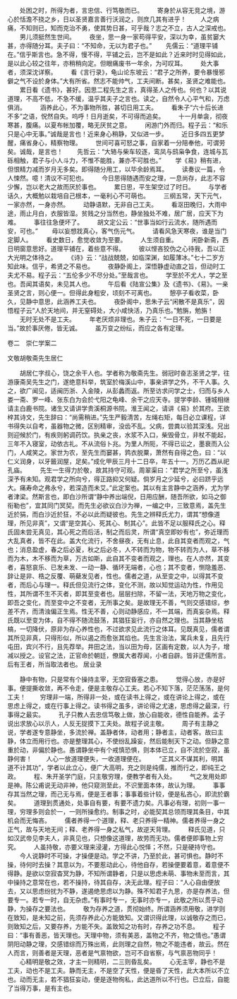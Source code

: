 <!-- { "loadSidebar": true } -->
　　处困之时，所得为者，言忠信、行笃敬而已。
　　寄身於从容无竞之境，游心於恬澹不挠之乡，日以圣贤嘉言善行沃润之，则庶几其有进乎！
　　人之病痛，不知则已，知而克治不勇，使其势日甚，可乎哉？志之不立，古人之深戒也。
　　男儿须挺然生世间。
　　夜坐，思一身一家苟得平安，深以为幸，虽贫窭大甚，亦得随分耳。夫子曰：“不知命，无以为君子也。”
　　先儒云：“道理平铺在。”信乎斯言也。急不得，慢不得，平铺之云，岂不是如此？近来时时见得如此，是以此心较之往年，亦稍稍向定。但眼痛废书一年余，为可叹耳。
　　处大事者，须深沈详察。
　　看《言行录》，龟山论东坡云：“君子之所养，要令暴慢邪僻之气不设於身体。”大有所省。然志不能帅气，工夫间断。甚矣，圣贤之难能也。
　　累日看《遗书》，甚好。因思二程先生之言，真得圣人之传也。何也？以其说道理，不高不低，不急不缓，温乎其夫子之言也。读之，自然令人心平气和，万虑俱消。
　　涵养此心，不为事物所胜，甚切日用工夫。
　　看朱子“六十后长进不多”之语，怳然自失。呜呼！日月逝矣，不可得而追矣。
　　十一月单衾，彻夜寒甚，腹痛。以夏布帐加覆，略无厌贫之意。
　　闲游门外而归。程子云：“和乐只是心中无事。”诚哉是言也！近来身心稍静，又似进一步。
　　近日多四五更梦醒，痛省身心，精察物理。
　　世间可喜可怒之事，自家着一分陪奉他，可谓劳矣。诚哉，是言也！
　　先哲云：“大辂与柴车较逐，鸾凤与鸱枭争食，连城与瓦砾相触，君子与小人斗力，不惟不能胜，兼亦不可胜也。”
　　学《易》稍有进，但恨精力减而岁月无多矣。即得随分用工，以毕余龄焉耳。
　　读奏议一篇，令人悚然。噫！清议不可犯也。
　　今日思得随遇而安之理，一息尚存，此志不容少懈，岂以老大之故而厌於事也。
　　累日思，平生架空过了时日。
　　与学者话久，大概勉以栽培自己根本，一毫利心不可萌也。
　　三纲五常，天下元气，一家亦然，一身亦然。
　　动静语默，无非自己工夫。
　　看沤田晚归，大雨中途，雨止月白，衣服皆湿。贫贱之分当然也，静坐独处不难，居广居，应天下为难。
　　事往往急便坏了。
　　胡文定公云：“世事当如行云流水，随所遇而安，可也。”
　　毋以妄想戕真心，客气伤元气。
　　请看风急天寒夜，谁是当门定脚人。
　　看史数日，愈觉收敛为至要。
　　人生须自重。
　　闲卧新斋，西日明窗意思好。道理平铺在，着些意不得。
　　彼以悭吝狡伪之心待我，吾以正大光明之体待之。
　　《诗》云：“战战兢兢，如临深渊，如履薄冰。”七十二岁方知此味。信乎，希贤之不易也。
　　夜静卧阁上，深悟静虚动直之旨，但动时工夫尤不易。程子云：“五伦多少不尽分处。”至哉言也。
　　学至於不尤人，学之至也。吾闻其语矣，未见其人也。
　　午后看《陆宣公集》及《遗书》、《易》。一亲圣贤之言，则心便一。但得此身粗安，顷刻不可离也。
　　憩亭子看收菜，卧久，见静中意思，此涵养工夫也。
　　夜卧阁中，思朱子云“闲散不是真乐”，因悟程子云“人於天地间，并无窒碍处，大小咸快活，乃真乐也。”勉旃，勉旃！
　　无时无处不是工夫。
　　年老厌烦非理也。朱子云：“一日不死，一日要是当。”故於事厌倦，皆无诚。
　　虽万变之纷纭，而应之各有定理。



卷二　崇仁学案二

文敬胡敬斋先生居仁

　　胡居仁字叔心，饶之余干人也。学者称为敬斋先生。弱冠时奋志圣贤之学，往游康斋吴先生之门，遂绝意科举，筑室於梅溪山中，事亲讲学之外，不干人事。久之，欲广闻见，适闽历浙、入金陵，从彭蠡而返。所至访求问学之士，归而与乡人娄一斋、罗一峰、张东白为会於弋阳之龟峰、余干之应天寺。提学李龄、锺城相继请主白鹿书院。诸生又请讲学贵溪桐源书院。淮王闻之，请讲《易》於其府。王欲梓其诗文，先生辞曰：“尚需稍进。”先生严毅清苦，左绳右矩，每日必立课程，详书得失以自考，虽器物之微，区别精审，没齿不乱。父病，尝粪以验其深浅。兄出则迎候於门，有疾则躬调药饮。执亲之丧，水浆不入口，柴毁骨立，非杖不能起，三年不入寝室，动依古礼。不从流俗卜兆。为里人所阨，不得已讼之，墨衰而入公门，人咸笑之。家世为农，至先生而窭甚，鹑衣脱粟，萧然有自得之色，曰：“以仁义润身，以牙籤润屋，足矣。”成化甲辰三月十二日卒，年五十一。万历乙酉从祀孔庙。
　　先生一生得力於敬，故其持守可观。周翠渠曰：“君学之所至兮，虽浅深予有未知。观君学之所向兮，得正路抑又何疑。倘岁月之少延兮，必曰跻乎远大。痛寿命之弗永兮，若深造而未艾。”此定案也。其以有主言静中之涵养，尤为学者津梁。然斯言也，即白沙所谓“静中养出端倪，日用应酬，随吾所欲，如马之御衔勒也”，宜其同门冥契。而先生必欲议白沙为禅，一编之中，三致意焉，盖先生近於狷，而白沙近於狂，不必以此而疑彼也。先生之辨释氏尤力，谓其“想像道理，所见非真”，又谓“是空其心、死其心、制其心”。此皆不足以服释氏之心。释氏固未尝无真见，其心死之而后活，制之而后灵，所谓“真空即妙有也”，弥近理而大乱真者，皆不在此。盖大化流行，不舍昼夜，无有止息，此自其变者而观之，气也；消息盈虚，春之后必夏，秋之后必冬，人不转而为物，物不转而为人，草不移而为木，木不移而为草，万古如斯，此自其不变者而观之，理也。在人亦然，其变者，喜怒哀乐、已发未发、一动一静、循环无端者，心也；其不变者，恻隐羞恶、辞让是非、梏之反覆、萌蘗发见者，性也。儒者之道，从至变之中，以得其不变者，而后心与理一。释氏但见流行之体，变化不测，故以知觉运动为性，作用见性，其所谓不生不灭者，即其至变者也。层层扫除，不留一法，天地万物之变化，即吾之变化，而至变中之不变者，无所事之矣。是故理无不善，气则交感错综，参差不齐，而清浊偏正生焉。性无不善，心则动静感应，不一其端，而真妄杂焉。释氏既以至变为体，自不得不随流鼓荡，其猖狂妄行，亦自然之理也。当其静坐枯槁，一切降伏，原非为存心养性也，不过欲求见此流行之体耳。见既真见，儒者谓其所见非真，只得形似，所以遏之而愈张其焰也。先生言治法，寓兵未复，且先行屯田，宾兴不行，且先荐举。井田之法，当以田为母，区画有定数，以人为子，增减以授之。设官之法，正官命於朝廷，僚属大者荐闻，小者自辟。皆非迂儒所言。后有王者，所当取法者也。
居业录

　　静中有物，只是常有个操持主宰，无空寂昏塞之患。
　　觉得心放，亦是好事。便提撕收敛，再不令走，便是主敬存心工夫。若心不知下落，茫茫荡荡，是何工夫！
　　穷理非一端，所得非一处，或在读书上得之，或在讲论上得之，或在思虑上得之，或在行事上得之。读书得之虽多，讲论得之尤速，思虑得之最深，行事得之最实。
　　孔子只教人去忠信笃敬上做，放心自能收，德性自能养。孟子说出求放心以示人，人反无捉摸下工夫处。故程子说主敬。
　　周子有主静之说，学者遂专意静坐，多流於禅。盖静者体，动者用；静者主，动者客。故曰主静，体立而用行也。亦是整理其心，不使纷乱躁妄，然后能制天下之动。但静之意重於动，非偏於静也。愚谓静坐中有个戒慎恐惧，则本体已立，自不流於空寂，虽静何害！
　　人心一放道理便失，一收道理便在。
　　“正其义不谋其利，明其道不计其功”，学者以此立心，便广大高明，充之则是纯儒，推而行之，即纯王之政。
　　程、朱开圣学门庭，只主敬穷理，便教学者有入处。
　　气之发用处即是神。陈公甫说无动非神，他只窥测至此，不识里面本体，故认为理。
　　事事存其当然之理，而己无与焉，便是王者事；事事着些计较，便是私吝心，即流於霸矣。
　　道理到贯通处，处事自有要，有要不遗力矣。凡事必有理，初则一事一理，穷理多则会於一，一则所操愈约。制事之时，必能契其总领而理其条目，中其机会而无悔吝。
　　儒者养得一个道理，释、老只养得一精神。儒者养得一身之正气，故与天地无间；释、老养得一身之私气，故逆天背理。
　　释氏见道，只如汉武帝见李夫人，非真见也，只想像这道理，故劳而无功。儒者便即事物上穷究。
　　人虽持敬，亦要义理来浸灌，方得此心悦怿；不然，只是硬持守也。
　　今人说静时不可操，才操便是动。学之不讲，乃至於此，甚可惧也。静时不操，待何时去操？其意以为，不要惹动此心，待他自存，若操便要着意，着意便不得静。是欲以空寂杳冥为静，不知所谓静者，只是以思虑未萌、事物未至而言，其中操持之意常在也，若不操持，待其自存，决无此理。程子曰：“人心自由便放去，又以思虑纷扰为不静，遂遏绝思虑以为静。殊不知君子九思，亦是存养法，但要专一。若专一时，自无杂虑。”有事时专一，无事时亦专一，此敬之所以贯乎动静，为操存之要法也。
　　敬为存养之道，贯彻始终。所谓涵养须用敬，进学则在致知，是未知之前，先须存养此心方能致知。又谓识得此理，以诚敬存之而已，则致知之后，又要存养，方能不失。盖致知之功有时，存养之功不息。
　　程子曰：“事有善恶，皆天理也。天理中物，须有美恶，盖物之不齐，物之情也。”愚谓阴阳动静之理，交感错综而万殊出焉，此则理之自然，物之不能违者，故云。然在人而言，则善者是天理，恶者是气禀物欲，岂可不自省察，与气禀恶物同乎！
　　心精明是敬之效，才主一则精明，二三则昏乱矣。
　　心无主宰，静也不是工夫，动也不是工夫。静而无主，不是空了天性，便是昏了天性，此大本所以不立也。动而无主，若不猖狂妄动，便是逐物徇私，此达道所以不行也。已立后，自能了当得万事，是有主也。
